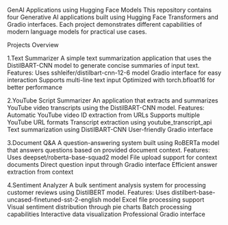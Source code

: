 GenAI Applications using Hugging Face Models
This repository contains four Generative AI applications built using Hugging Face Transformers and Gradio interfaces. Each project demonstrates different capabilities of modern language models for practical use cases.

Projects Overview

1.Text Summarizer
A simple text summarization application that uses the DistilBART-CNN model to generate concise summaries of input text.
Features:
Uses sshleifer/distilbart-cnn-12-6 model
Gradio interface for easy interaction
Supports multi-line text input
Optimized with torch.bfloat16 for better performance



2.YouTube Script Summarizer
An application that extracts and summarizes YouTube video transcripts using the DistilBART-CNN model.
Features:
Automatic YouTube video ID extraction from URLs
Supports multiple YouTube URL formats
Transcript extraction using youtube_transcript_api
Text summarization using DistilBART-CNN
User-friendly Gradio interface




3.Document Q&A
A question-answering system built using RoBERTa model that answers questions based on provided document context.
Features:
Uses deepset/roberta-base-squad2 model
File upload support for context documents
Direct question input through Gradio interface
Efficient answer extraction from context




4.Sentiment Analyzer
A bulk sentiment analysis system for processing customer reviews using DistilBERT model.
Features:
Uses distilbert-base-uncased-finetuned-sst-2-english model
Excel file processing support
Visual sentiment distribution through pie charts
Batch processing capabilities
Interactive data visualization
Professional Gradio interface
